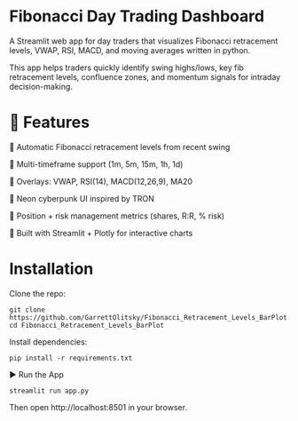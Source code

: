  # Fibonacci Day Trading Dashboard

A Streamlit web app for day traders that visualizes Fibonacci retracement levels, VWAP, RSI, MACD, and moving averages written in python.

This app helps traders quickly identify swing highs/lows, key fib retracement levels, confluence zones, and momentum signals for intraday decision-making.

# 🚀 Features

🔹 Automatic Fibonacci retracement levels from recent swing

🔹 Multi-timeframe support (1m, 5m, 15m, 1h, 1d)

🔹 Overlays: VWAP, RSI(14), MACD(12,26,9), MA20

🔹 Neon cyberpunk UI inspired by TRON

🔹 Position + risk management metrics (shares, R:R, % risk)

🔹 Built with Streamlit + Plotly for interactive charts

  #  Installation

Clone the repo:
````
git clone https://github.com/GarrettOlitsky/Fibonacci_Retracement_Levels_BarPlot.git
cd Fibonacci_Retracement_Levels_BarPlot
````

Install dependencies:
```
pip install -r requirements.txt
```
▶️ Run the App
```
streamlit run app.py
```

Then open http://localhost:8501
 in your browser.
